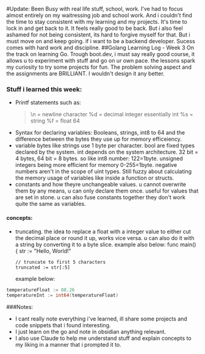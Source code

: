 #Update: Been Busy with real life stuff, school, work. I've had to focus almost entirely on my waitressing job and school work. And i couldn't find the time to stay consistent with my learning and my projects. It's time to lock in and get back to it. It feels really good to be back. But i also feel ashamed for not being consistent, its hard to forgive myself for that. But i must move on and keep going. if i want to be a backend developer. Sucess comes with hard work and discipline.
##Golang Learning Log - Week 3
On the track on learning Go. Trough boot.dev, i must say really good course, it allows u to experiment with stuff and go on ur own pace. the lessons spark my curiosity to try some projects for fun. The problem solving aspect and the assignments are BRILLIANT. I wouldn't design it any better.

### Stuff i learned this week:

- Printf statements such as:
  > \n = newline character
  > %d = decimal integer essentially int
  > %s = string
  > %f = float 64
- Syntax for declaring variables:
  Booleans, strings, int8 to 64 and the difference between the bytes they use up for memory efficeiency.
- variable bytes like strings use 1 byte per character. bool are fixed types declared by the system. int depends on the system architecture. 32 bit = 4 bytes, 64 bit = 8 bytes. so like int8 number: 122=1byte. unsigned integers being more efficient for memory 0-255=1byte. negative numbers aren't in the scope of uint types. Still fuzzy about calculating the memory usage of variables like inside a function or structs.
- constants and how theyre unchangeable values. u cannot overwrite them by any means, u can only declare them once. useful for values that are set in stone. u can also fuse constants together they don't work quite the same as variables.

#### concepts:

- truncating. the idea to replace a float with a integer value to either cut the decimal place or round it up, works vice versa. u can also do it with a string by converting it to a byte slice. example also below:
  func main() {
  str := "Hello, World!"

      // truncate to first 5 characters
      truncated := str[:5]

  example below:

```go
temperatureFloat := 88.26
temperatureInt := int64(temperatureFloat)
```

###Notes:

- I cant really note everything i've learned, ill share some projects and code snippets that i found interesting.
- I just learn on the go and note in obsidian anything relevant.
- I also use Claude to help me understand stuff and explain concepts to my liking in a manner that i prompted it to.
